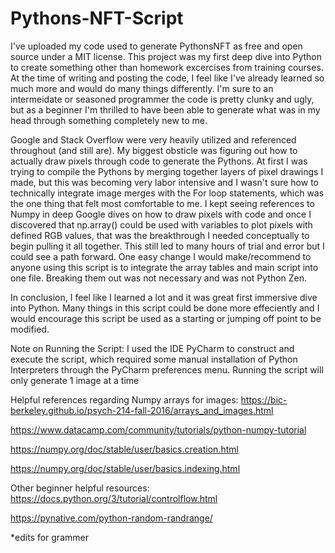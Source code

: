 # Pythons-NFT-Script
I've uploaded my code used to generate PythonsNFT as free and open source under a MIT license. This project was my first deep dive into Python to create something other than homework excercises from training courses. At the time of writing and posting the code, I feel like I've already learned so much more and would do many things differently. I'm sure to an intermeidate or seasoned programmer the code is pretty clunky and ugly, but as a beginner I'm thrilled to have been able to generate what was in my head through something completely new to me. 

Google and Stack Overflow were very heavily utilized and referenced throughout (and still are). My biggest obsticle was figuring out how to actually draw pixels through code to generate the Pythons. At first I was trying to compile the Pythons by merging together layers of pixel drawings I made, but this was becoming very labor intensive and I wasn't sure how to technically integrate image merges with the For loop statements, which was the one thing that felt most comfortable to me. I kept seeing references to Numpy in deep Google dives on how to draw pixels with code and once I discovered that np.array() could be used with variables to plot pixels with defined RGB values, that was the breakthrough I needed conceptually to begin pulling it all together.  This still led to many hours of trial and error but I could see a path forward. One easy change I would make/recommend to anyone using this script is to integrate the array tables and main script into one file.  Breaking them out was not necessary and was not Python Zen.

In conclusion, I feel like I learned a lot and it was great first immersive dive into Python. Many things in this script could be done more effeciently and I would encourage this script be used as a starting or jumping off point to be modified. 

Note on Running the Script:
I used the IDE PyCharm to construct and execute the script, which required some manual installation of Python Interpreters through the PyCharm preferences menu. Running the script will only generate 1 image at a time


Helpful references regarding Numpy arrays for images:
https://bic-berkeley.github.io/psych-214-fall-2016/arrays_and_images.html

https://www.datacamp.com/community/tutorials/python-numpy-tutorial

https://numpy.org/doc/stable/user/basics.creation.html

https://numpy.org/doc/stable/user/basics.indexing.html


Other beginner helpful resources:
https://docs.python.org/3/tutorial/controlflow.html

https://pynative.com/python-random-randrange/

*edits for grammer
